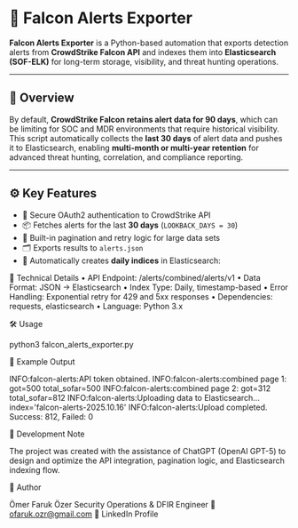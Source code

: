 # 🦅 Falcon Alerts Exporter

**Falcon Alerts Exporter** is a Python-based automation that exports detection alerts from **CrowdStrike Falcon API** and indexes them into **Elasticsearch (SOF-ELK)** for long-term storage, visibility, and threat hunting operations.

---

## 🚀 Overview
By default, **CrowdStrike Falcon retains alert data for 90 days**, which can be limiting for SOC and MDR environments that require historical visibility.  
This script automatically collects the **last 30 days** of alert data and pushes it to Elasticsearch, enabling **multi-month or multi-year retention** for advanced threat hunting, correlation, and compliance reporting.

---

## ⚙️ Key Features
- 🔐 Secure OAuth2 authentication to CrowdStrike API  
- 📦 Fetches alerts for the last **30 days** (`LOOKBACK_DAYS = 30`)  
- 🔁 Built-in pagination and retry logic for large data sets  
- 🗂️ Exports results to `alerts.json`  
- 🧱 Automatically creates **daily indices** in Elasticsearch:

🧠 Technical Details
	•	API Endpoint: /alerts/combined/alerts/v1
	•	Data Format: JSON → Elasticsearch
	•	Index Type: Daily, timestamp-based
	•	Error Handling: Exponential retry for 429 and 5xx responses
	•	Dependencies: requests, elasticsearch
	•	Language: Python 3.x

🛠️ Usage

python3 falcon_alerts_exporter.py

🧾 Example Output

INFO:falcon-alerts:API token obtained.
INFO:falcon-alerts:combined page 1: got=500 total_sofar=500
INFO:falcon-alerts:combined page 2: got=312 total_sofar=812
INFO:falcon-alerts:Uploading data to Elasticsearch... index='falcon-alerts-2025.10.16'
INFO:falcon-alerts:Upload completed. Success: 812, Failed: 0

🤝 Development Note

The project was created with the assistance of ChatGPT (OpenAI GPT-5) to design and optimize the API integration, pagination logic, and Elasticsearch indexing flow.

👤 Author

Ömer Faruk Özer
Security Operations & DFIR Engineer
📧 ofaruk.ozr@gmail.com
🔗 LinkedIn Profile
